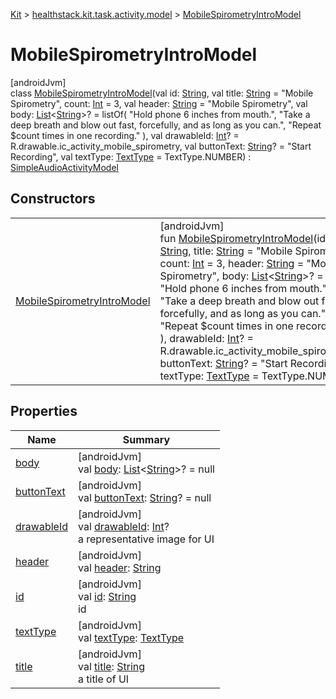 
[Kit](../../../kit.html) > [healthstack.kit.task.activity.model](../index.html) > [MobileSpirometryIntroModel](index.html)



# MobileSpirometryIntroModel



[androidJvm]\
class [MobileSpirometryIntroModel](index.html)(val id: [String](https://kotlinlang.org/api/latest/jvm/stdlib/kotlin/-string/index.html), val title: [String](https://kotlinlang.org/api/latest/jvm/stdlib/kotlin/-string/index.html) = &quot;Mobile Spirometry&quot;, count: [Int](https://kotlinlang.org/api/latest/jvm/stdlib/kotlin/-int/index.html) = 3, val header: [String](https://kotlinlang.org/api/latest/jvm/stdlib/kotlin/-string/index.html) = &quot;Mobile Spirometry&quot;, val body: [List](https://kotlinlang.org/api/latest/jvm/stdlib/kotlin.collections/-list/index.html)&lt;[String](https://kotlinlang.org/api/latest/jvm/stdlib/kotlin/-string/index.html)&gt;? = listOf(
        &quot;Hold phone 6 inches from mouth.&quot;,
        &quot;Take a deep breath and blow out fast, forcefully, and as long as you can.&quot;,
        &quot;Repeat $count times in one recording.&quot;
    ), val drawableId: [Int](https://kotlinlang.org/api/latest/jvm/stdlib/kotlin/-int/index.html)? = R.drawable.ic_activity_mobile_spirometry, val buttonText: [String](https://kotlinlang.org/api/latest/jvm/stdlib/kotlin/-string/index.html)? = &quot;Start Recording&quot;, val textType: [TextType](../../healthstack.kit.ui/-text-type/index.html) = TextType.NUMBER) : [SimpleAudioActivityModel](../../healthstack.kit.task.activity.model.common/-simple-audio-activity-model/index.html)



## Constructors


| | |
|---|---|
| [MobileSpirometryIntroModel](-mobile-spirometry-intro-model.html) | [androidJvm]<br>fun [MobileSpirometryIntroModel](-mobile-spirometry-intro-model.html)(id: [String](https://kotlinlang.org/api/latest/jvm/stdlib/kotlin/-string/index.html), title: [String](https://kotlinlang.org/api/latest/jvm/stdlib/kotlin/-string/index.html) = &quot;Mobile Spirometry&quot;, count: [Int](https://kotlinlang.org/api/latest/jvm/stdlib/kotlin/-int/index.html) = 3, header: [String](https://kotlinlang.org/api/latest/jvm/stdlib/kotlin/-string/index.html) = &quot;Mobile Spirometry&quot;, body: [List](https://kotlinlang.org/api/latest/jvm/stdlib/kotlin.collections/-list/index.html)&lt;[String](https://kotlinlang.org/api/latest/jvm/stdlib/kotlin/-string/index.html)&gt;? = listOf(         &quot;Hold phone 6 inches from mouth.&quot;,         &quot;Take a deep breath and blow out fast, forcefully, and as long as you can.&quot;,         &quot;Repeat $count times in one recording.&quot;     ), drawableId: [Int](https://kotlinlang.org/api/latest/jvm/stdlib/kotlin/-int/index.html)? = R.drawable.ic_activity_mobile_spirometry, buttonText: [String](https://kotlinlang.org/api/latest/jvm/stdlib/kotlin/-string/index.html)? = &quot;Start Recording&quot;, textType: [TextType](../../healthstack.kit.ui/-text-type/index.html) = TextType.NUMBER) |


## Properties


| Name | Summary |
|---|---|
| [body](../../healthstack.kit.task.activity.model.common/-simple-audio-activity-model/body.html) | [androidJvm]<br>val [body](../../healthstack.kit.task.activity.model.common/-simple-audio-activity-model/body.html): [List](https://kotlinlang.org/api/latest/jvm/stdlib/kotlin.collections/-list/index.html)&lt;[String](https://kotlinlang.org/api/latest/jvm/stdlib/kotlin/-string/index.html)&gt;? = null |
| [buttonText](../../healthstack.kit.task.activity.model.common/-simple-audio-activity-model/button-text.html) | [androidJvm]<br>val [buttonText](../../healthstack.kit.task.activity.model.common/-simple-audio-activity-model/button-text.html): [String](https://kotlinlang.org/api/latest/jvm/stdlib/kotlin/-string/index.html)? = null |
| [drawableId](../../healthstack.kit.task.base/-step-model/drawable-id.html) | [androidJvm]<br>val [drawableId](../../healthstack.kit.task.base/-step-model/drawable-id.html): [Int](https://kotlinlang.org/api/latest/jvm/stdlib/kotlin/-int/index.html)?<br>a representative image for UI |
| [header](../../healthstack.kit.task.activity.model.common/-simple-audio-activity-model/header.html) | [androidJvm]<br>val [header](../../healthstack.kit.task.activity.model.common/-simple-audio-activity-model/header.html): [String](https://kotlinlang.org/api/latest/jvm/stdlib/kotlin/-string/index.html) |
| [id](../../healthstack.kit.task.base/-step-model/id.html) | [androidJvm]<br>val [id](../../healthstack.kit.task.base/-step-model/id.html): [String](https://kotlinlang.org/api/latest/jvm/stdlib/kotlin/-string/index.html)<br>id |
| [textType](../../healthstack.kit.task.activity.model.common/-simple-audio-activity-model/text-type.html) | [androidJvm]<br>val [textType](../../healthstack.kit.task.activity.model.common/-simple-audio-activity-model/text-type.html): [TextType](../../healthstack.kit.ui/-text-type/index.html) |
| [title](../../healthstack.kit.task.base/-step-model/title.html) | [androidJvm]<br>val [title](../../healthstack.kit.task.base/-step-model/title.html): [String](https://kotlinlang.org/api/latest/jvm/stdlib/kotlin/-string/index.html)<br>a title of UI |

